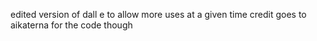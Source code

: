 edited version of dall e to allow more uses at a given time 
credit goes to aikaterna for the code though 
